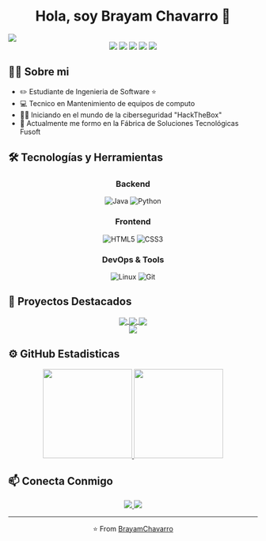 <div align="center">
<h1 align="center">Hola, soy Brayam Chavarro 👋</h1>
</div>
<img src="https://i.imgur.com/1cxXnd7.jpeg">
<div align="center">
<img src="https://img.shields.io/badge/%E2%9A%99%EF%B8%8F-JAVA-red">
<img src="https://img.shields.io/badge/%F0%9F%90%8D-PYTHON-blue">
<img src="https://img.shields.io/badge/%F0%9F%94%A8-HTML-F57F48">
<img src="https://img.shields.io/badge/%F0%9F%96%8C%EF%B8%8F-CSS-532D7F">
<img src="https://img.shields.io/badge/🐧-LINUX-437F2D">
</div>

## 👨‍💻 Sobre mi

- ✏️ Estudiante de Ingenieria de Software ⭐ 
- 💻 Tecnico en Mantenimiento de equipos de computo
- 👨‍💻 Iniciando en el mundo de la ciberseguridad "HackTheBox"
- 🚀 Actualmente me formo en la Fábrica de Soluciones Tecnológicas Fusoft

## 🛠️ Tecnologías y Herramientas

<div align="center">

### Backend
![Java](https://img.shields.io/badge/Java-☕-orange?style=for-the-badge&logo=java)
![Python](https://img.shields.io/badge/Python-🐍-blue?style=for-the-badge&logo=python)

### Frontend
![HTML5](https://img.shields.io/badge/HTML5-🌐-E34F26?style=for-the-badge&logo=html5)
![CSS3](https://img.shields.io/badge/CSS3-🎨-1572B6?style=for-the-badge&logo=css3)

### DevOps & Tools
![Linux](https://img.shields.io/badge/Linux-🐧-FCC624?style=for-the-badge&logo=linux)
![Git](https://img.shields.io/badge/Git-📚-F05032?style=for-the-badge&logo=git)

</div>

## 🎯 Proyectos Destacados

<div align="center">
<a href="https://github.com/brayamchavarro/gestask">
  <img align="center" src="https://github-readme-stats-eight-theta.vercel.app/api/pin/?username=BrayamChavarro&repo=gestask&theme=algolia" />
</a>
<a href="https://github.com/brayamchavarro/project-ai-ccb">
  <img align="center" src="https://github-readme-stats-eight-theta.vercel.app/api/pin/?username=BrayamChavarro&repo=project-ai-ccb&theme=algolia" />
</a>
<a href="https://github.com/brayamchavarro/portafolio.github.io">
  <img align="center" src="https://github-readme-stats-eight-theta.vercel.app/api/pin/?username=BrayamChavarro&repo=portafolio.github.io&theme=algolia" />
</a>
<br />
<a href="https://brayamchavarro.github.io">
  <img src="https://img.shields.io/badge/Portfolio-🌐_Ver_Demo-4F94EF?style=for-the-badge" />
</a>
</div>

## ⚙️ GitHub Estadisticas

<p align="center">
<a href="https://github.com/BrayamChavarro">
  <img height="180em" src="https://github-readme-stats-eight-theta.vercel.app/api?username=BrayamChavarro&show_icons=true&theme=algolia&include_all_commits=true&count_private=true"/>
  <img height="180em" src="https://github-readme-stats-eight-theta.vercel.app/api/top-langs/?username=BrayamChavarro&layout=compact&langs_count=8&theme=algolia"/>
</a>
</p>

## 📫 Conecta Conmigo

<div align="center">
  <a href="mailto:brachadiaz@gmail.com">
    <img src="https://img.shields.io/badge/Gmail-📧-D14836?style=for-the-badge&logo=gmail" />
  </a>
  <a href="https://linkedin.com/in/brayamchavarro">
    <img src="https://img.shields.io/badge/LinkedIn-💼-0077B5?style=for-the-badge&logo=linkedin" />
  </a>
</div>

---
<div align="center">
⭐️ From <a href="https://github.com/BrayamChavarro">BrayamChavarro</a>
</div>
